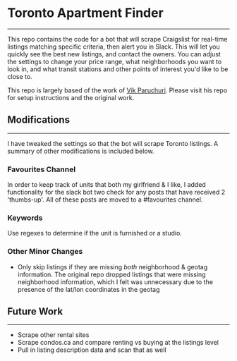 # Toronto Apartment Finder
------------------------

This repo contains the code for a bot that will scrape Craigslist for real-time listings matching specific criteria, then alert you in Slack. This will let you quickly see the best new listings, and contact the owners. You can adjust the settings to change your price range, what neighborhoods you want to look in, and what transit stations and other points of interest you'd like to be close to.

This repo is largely based of the work of [Vik Paruchuri](https://github.com/VikParuchuri/apartment-finder). Please visit his repo for setup instructions and the original work.


## Modifications
------------------------

I have tweaked the settings so that the bot will scrape Toronto listings. A summary of other modifications is included below.


### Favourites Channel
In order to keep track of units that both my girlfriend & I like, I added functionality for the slack bot two check for any posts that have received 2 'thumbs-up'. All of these posts are moved to a #favourites channel.

### Keywords
Use regexes to determine if the unit is furnished or a studio.

### Other Minor Changes
* Only skip listings if they are missing *both* neighborhood & geotag information. The original repo dropped listings that were missing neighborhood information, which I felt was unnecessary due to the presence of the lat/lon coordinates in the geotag




## Future Work
------------------------
* Scrape other rental sites
* Scrape condos.ca and compare renting vs buying at the listings level
* Pull in listing description data and scan that as well
